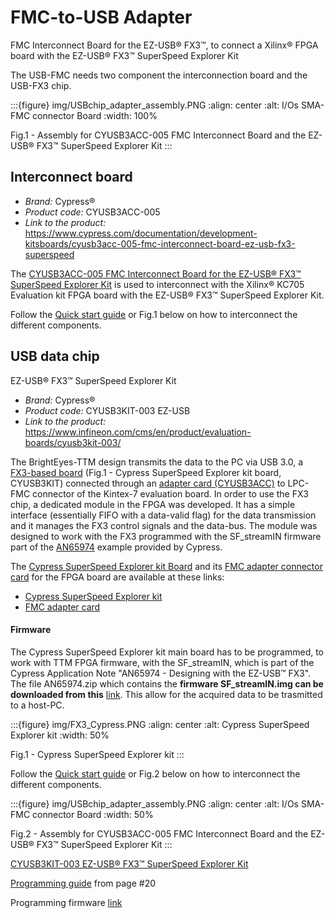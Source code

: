 # FMC-to-USB Adapter

FMC Interconnect Board for the EZ-USB® FX3™, to connect a Xilinx® FPGA board with the EZ-USB® FX3™ SuperSpeed Explorer Kit

The USB-FMC needs two component the interconnection board and the USB-FX3 chip.

:::{figure} img/USBchip_adapter_assembly.PNG
:align: center
:alt: I/Os SMA-FMC connector Board
:width: 100%

Fig.1 - Assembly for CYUSB3ACC-005 FMC Interconnect Board and the EZ-USB® FX3™ SuperSpeed Explorer Kit
:::

## Interconnect board

- *Brand:* Cypress®
- *Product code:* CYUSB3ACC-005
- *Link to the product:* <https://www.cypress.com/documentation/development-kitsboards/cyusb3acc-005-fmc-interconnect-board-ez-usb-fx3-superspeed>

The [CYUSB3ACC-005 FMC Interconnect Board for the EZ-USB® FX3™ SuperSpeed Explorer Kit](https://www.cypress.com/documentation/development-kitsboards/cyusb3acc-005-fmc-interconnect-board-ez-usb-fx3-superspeed) is used to interconnect with the Xilinx® KC705 Evaluation kit FPGA board with the EZ-USB® FX3™ SuperSpeed Explorer Kit.

Follow the [Quick start guide](https://www.cypress.com/file/133861/download) or Fig.1 below on how to interconnect the different components.

## USB data chip

EZ-USB® FX3™ SuperSpeed Explorer Kit

- *Brand:* Cypress®
- *Product code:* CYUSB3KIT-003 EZ-USB
- *Link to the product:* <https://www.infineon.com/cms/en/product/evaluation-boards/cyusb3kit-003/>


The BrightEyes-TTM design transmits the data to the PC via USB 3.0, a [FX3-based board](https://github.com/VicidominiLab/BrightEyes-TTM/raw/main/boards/USB3.0/mainboard) (Fig.1 - Cypress SuperSpeed Explorer kit board, CYUSB3KIT) connected through an [adapter card (CYUSB3ACC)](/boards/USB3.0/FMCadapter) to LPC-FMC connector of the Kintex-7 evaluation board. In order to use the FX3 chip, a dedicated module in the FPGA was developed. It has a simple interface (essentially FIFO with a data-valid flag) for the data transmission and it manages the FX3 control signals and the data-bus. The module was designed to work with the FX3 programmed with the SF_streamIN firmware part of the [AN65974](https://www.infineon.com/cms/en/design-support/software/code-examples/usb-controllers-code-examples/usb-super-speed-code-examples/) example provided by Cypress.

The [Cypress SuperSpeed Explorer kit Board](https://github.com/VicidominiLab/BrightEyes-TTM/raw/main/boards/USB3.0/mainboard) and its [FMC adapter connector card](/boards/USB3.0/FMCadapter) for the FPGA board are available at these links:

- [Cypress SuperSpeed Explorer kit](https://www.cypress.com/documentation/development-kitsboards/cyusb3kit-003-ez-usb-fx3-superspeed-explorer-kit)
- [FMC adapter card](https://www.cypress.com/documentation/development-kitsboards/cyusb3acc-005-fmc-interconnect-board-ez-usb-fx3-superspeed)
 

#### Firmware

The Cypress SuperSpeed Explorer kit main board has to be programmed, to work with TTM FPGA firmware, with the SF_streamIN, which is part of the Cypress Application Note "AN65974 - Designing with the EZ-USB™ FX3". The file AN65974.zip which contains the **firmware SF_streamIN.img can be downloaded from this** [link](https://www.infineon.com/cms/en/design-support/software/code-examples/usb-controllers-code-examples/usb-super-speed-code-examples/). This allow for the acquired data to be trasmitted to a host-PC.

:::{figure} img/FX3_Cypress.PNG
:align: center
:alt: Cypress SuperSpeed Explorer kit
:width: 50%

Fig.1 - Cypress SuperSpeed Explorer kit
:::

Follow the [Quick start guide](https://www.cypress.com/file/133861/download) or Fig.2 below on how to interconnect the different components.

:::{figure} img/USBchip_adapter_assembly.PNG
:align: center
:alt: I/Os SMA-FMC connector Board
:width: 50%

Fig.2 - Assembly for CYUSB3ACC-005 FMC Interconnect Board and the EZ-USB® FX3™ SuperSpeed Explorer Kit
:::

[CYUSB3KIT-003 EZ-USB® FX3™ SuperSpeed Explorer Kit](https://www.cypress.com/documentation/development-kitsboards/cyusb3kit-003-ez-usb-fx3-superspeed-explorer-kit)

[Programming guide](https://www.cypress.com/file/133836/download) from page #20

Programming firmware [link](https://github.com/VicidominiLab/BrightEyes-TTM/raw/main/boards/USB3.0/firmware/SF_streamIN.img)
